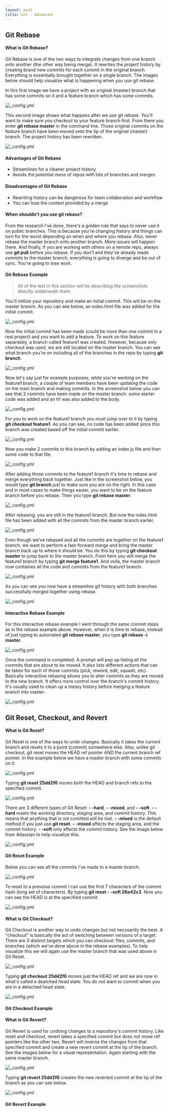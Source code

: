 ```yaml
---
layout: post
title: Git - Advanced
---
```


## Git Rebase

#### What is Git Rebase?

Git Rebase is one of the two ways to integrate changes from one branch onto another (the other way being merge). It rewrites the project history by creating brand new commits for each commit in the original branch. Everything is essentially brought together on a single branch. The images below should help visualize what is happening when you use git rebase. 

In this first image we have a project with an original (master) branch that has some commits on it and a feature branch which has some commits.

![_config.yml]({{site.baseurl}}/images/rebase/git-rebase-visual1.png)

This second image shows what happens after we use git rebase. You'll want to make sure you checkout to your feature branch first. From there you enter **git rebase master** in the command line. Those original commits on the feature branch have been moved onto the tip of the original (master) branch. The project history has been rewritten.

![_config.yml]({{site.baseurl}}/images/rebase/git-rebase-visual2.png)

#### Advantages of Git Rebase

- Streamlines for a cleaner project history
- Avoids the potential mess of repos with lots of branches and merges

#### Disadvantages of Git Rebase

- Rewriting history can be dangerous for team collaboration and workflow
- You can lose the context provided by a merge

#### When shouldn't you use git rebase?

From the research I've done, there's a golden rule that says to never use it on public branches. This is because you're changing history and things can turn for the worst depending on when and where you rebase. Also, never rebase the master branch onto another branch. More issues will happen there. And finally, if you are working with others on a remote repo, always use **git pull** before you rebase. If you don't and they've already made commits to the master branch, everything is going to diverge and be out of sync. You're going to lose work.  

#### Git Rebase Example

> All of the text in this section will be describing the screenshots directly underneath them. 

You'll initlize your repository and make an initial commit. This will be on the master branch. As you can see below, an index.html file was added for the initial commit.

![_config.yml]({{site.baseurl}}/images/rebase/rebase1.png)



Now the initial commit has been made (could be more than one commit in a real project) and you want to add a feature. To work on this feature separately, a branch called feature1 was created. However, because only checkout was used, we are still located on the master branch. You can see what branch you're on including all of the branches in the repo by typing **git branch**. 

![_config.yml]({{site.baseurl}}/images/rebase/rebase2.png)



Now let's say just for example purposes, while you're working on the feature1 branch, a couple of team members have been updating the code on the main branch and making commits. In the screenshot below you can see that 2 commits have been made on the master branch: some starter code was added and an h1 was also added to the body. 

![_config.yml]({{site.baseurl}}/images/rebase/rebase3.png)



For you to work on the feature1 branch you must jump over to it by typing **git checkout feature1**. As you can see, no code has been added since this branch was created based off the initial commit earlier. 

![_config.yml]({{site.baseurl}}/images/rebase/rebase4.png)



Now you make 2 commits to this branch by adding an index.js file and then some code to that file. 

![_config.yml]({{site.baseurl}}/images/rebase/rebase5.png)



After adding those commits to the feature1 branch it's time to rebase and merge everything back together. Just like in the screenshot below, you would type **git branch** just to make sure you are on the right. In this case and in most cases to make things easier, you want to be on the feature branch before you rebase. Then you type **git rebase master**.

![_config.yml]({{site.baseurl}}/images/rebase/rebase6.png)



After rebasing, you are still in the feature1 branch. But now the index.html file has been added with all the commits from the master branch earlier. 

![_config.yml]({{site.baseurl}}/images/rebase/rebase7.png)



Even though we've rebased and all the commits are together on the feature1 branch, we want to perform a fast-forward merge and bring the master branch back up to where it should be. You do this by typing **git checkout master** to jump back to the master branch. From here you will merge the feature1 branch by typing **git merge feature1**. And voila, the master branch now containes all the code and commits from the feature1 branch.

![_config.yml]({{site.baseurl}}/images/rebase/rebase8.png)



As you can see you now have a streamline git history with both branches successfully merged together using rebase.

![_config.yml]({{site.baseurl}}/images/rebase/rebase9.png)


#### Interactive Rebase Example

For this interactive rebase example I went through the same commit steps as in the rebase example above. However, when it is time to rebase, instead of just typing to automated **git rebase master**, you type **git rebase -i master**.

![_config.yml]({{site.baseurl}}/images/rebase/interactive-rebase1.png)



Once the command is completed. A prompt will pop up listing all the commits that are about to be moved. It also lists different actions that can be taken for each of those commits (pick, reword, edit, squash, etc). Basically interactive rebasing allows you to alter commits as they are moved to the new branch. It offers more control over the branch's commit history. It's usually used to clean up a messy history before merging a feature branch into master.

![_config.yml]({{site.baseurl}}/images/rebase/interactive-rebase2.png)


## Git Reset, Checkout, and Revert

#### What is Git Reset?

Git Reset is one of the ways to undo changes. Basically it takes the current branch and resets it to a point (commit) somewhere else. Also, unlike git checkout, git reset moves the HEAD ref pointer AND the current branch ref pointer. In the example below we have a master branch with some commits on it. 

![_config.yml]({{site.baseurl}}/images/reset-checkout-branch.png)

Typing **git reset 25dd2f6** moves both the HEAD and branch refs to the specified commit.

![_config.yml]({{site.baseurl}}/images/git-reset/git-reset.png)

There are 3 different types of Git Reset: **- -hard**, **- -mixed**, and **- -soft**. **- -hard** resets the working directory, staging area, and commit history. This means that anything that is not comitted will be lost. **- -mixed** is the default method if you just use **git reset**. **- -mixed** affects the staging area, and the commit history. **- -soft** only affects the commit history. See the image below from Atlassian to help visualize this.

![_config.yml]({{site.baseurl}}/images/git-reset/git-reset-stages.png)

#### Git Reset Example

Below you can see all the commits I've made to a master branch. 

![_config.yml]({{site.baseurl}}/images/git-reset/reset-example1.png)

To reset to a previous commit I can use the first 7 characters of the commit hash (long set of characters). By typing **git reset - -soft 26e42c3**. Now you can see the HEAD is at the specified commit.

![_config.yml]({{site.baseurl}}/images/git-reset/reset-example2.png)

#### What is Git Checkout?

Git Checkout is another way to undo changes but not necssarilly the best. A "checkout" is basically the act of switching between versions of a target. There are 3 distinct targets which you can checkout: files, commits, and branches (which we've done above in the rebase examples). To help visualize this we will again use the master branch that was used above in Git Reset.

![_config.yml]({{site.baseurl}}/images/reset-checkout-branch.png)

Typing **git checkout 25dd2f6** moves just the HEAD ref and we are now in what's called a deatched head state. You do not want to commit when you are in a detached head state.

![_config.yml]({{site.baseurl}}/images/git-checkout/git-checkout.png)

#### Git Checkout Example



#### What is Git Revert?

Git Revert is used for undoing changes to a repository's commit history. Like reset and checkout, revert takes a specified commit but does not move ref pointers like the other two. Revert will inverse the changes from that specified commit and create a new revert commit at the tip of the branch. See the images below for a visual representation. Again starting with the same master branch.

![_config.yml]({{site.baseurl}}/images/reset-checkout-branch.png)

Typing **git revert 25dd2f6** creates the new reverted commit at the tip of the branch as you can see below.

![_config.yml]({{site.baseurl}}/images/git-revert/git-revert.png)

#### Git Revert Example